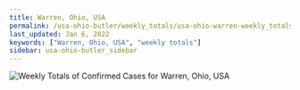 ```yaml
---
title: Warren, Ohio, USA
permalink: /usa-ohio-butler/weekly_totals/usa-ohio-warren-weekly_totals.html
last_updated: Jan 6, 2022
keywords: ["Warren, Ohio, USA", "weekly totals"]
sidebar: usa-ohio-butler_sidebar
---
```


![Weekly Totals of Confirmed Cases for Warren, Ohio, USA](/covid_tracker/images/graphs/usa-ohio-warren-weekly_totals_graph.png)
